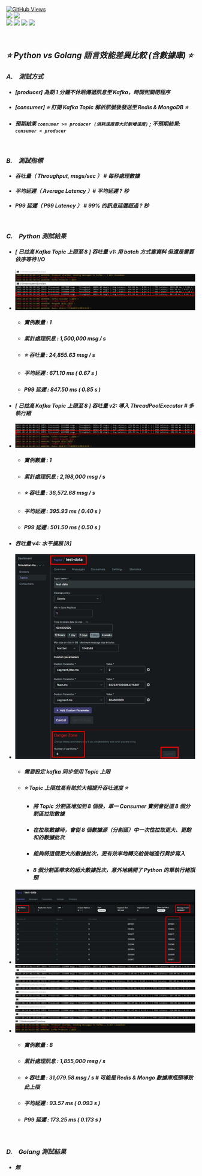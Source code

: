 <a href='https://github.com/Junwu0615/Latency-Throughput-Simulation-Test'><img alt='GitHub Views' src='https://views.whatilearened.today/views/github/Junwu0615/Latency-Throughput-Simulation-Test.svg'> <br> 
[![](https://img.shields.io/badge/Language-GO-blue.svg?style=plastic)](https://go.dev/) 
[![](https://img.shields.io/badge/Language-Python_3.12.0-blue.svg?style=plastic)](https://www.python.org/) <br>
[![](https://img.shields.io/badge/Tools-MongoDB-yellow.svg?style=plastic)](https://www.mongodb.com/)
[![](https://img.shields.io/badge/Tools-Redis-yellow.svg?style=plastic)](https://redis.io/)
[![](https://img.shields.io/badge/Tools-Apache_Kafka-yellow.svg?style=plastic)](https://kafka.apache.org/)
[![](https://img.shields.io/badge/Tools-Docker-yellow.svg?style=plastic)](https://www.docker.com/) 

<br>

## *⭐ Python vs Golang 語言效能差異比較 (含數據庫) ⭐*
### *A.　測試方式*
- #### *[producer] 為期 1 分鐘不休眠傳遞訊息至 Kafka，時間到關閉程序*
- #### *[consumer] ⭐ 訂閱 Kafka Topic 解析訊號後發送至 Redis & MongoDB ⭐*
- #### *預期結果 `consumer >= producer (消耗速度要大於新增速度)` ; 不預期結果: `consumer < producer`*

<br>

### *B.　測試指標*
- #### *吞吐量（ Throughput, msgs/sec ） # 每秒處理數據*
- #### *平均延遲（ Average Latency ）# 平均延遲 ? 秒*
- #### *P99 延遲（ P99 Latency ） # 99% 的訊息延遲超過 ? 秒*

<br>

### *C.　Python 測試結果*
- #### *[ 已拉高 Kafka Topic 上限至 8 ] 吞吐量 v1: 用 batch 方式塞資料 但還是需要依序等待 I/O*
- ![JPG](../sample/python_01.jpg)
  - ##### *實例數量 : 1*
  - ##### *累計處理訊息 : 1,500,000 msg / s*
  - ##### *⭐ 吞吐量 :  24,855.63 msg / s*
  - ##### *平均延遲 : 671.10 ms ( 0.67 s )*
  - ##### *P99 延遲 : 847.50 ms ( 0.85 s )*

- #### *[ 已拉高 Kafka Topic 上限至 8 ] 吞吐量 v2: 導入 ThreadPoolExecutor # 多執行緒*
- ![JPG](../sample/python_02.jpg)
  - ##### *實例數量 : 1*
  - ##### *累計處理訊息 : 2,198,000 msg / s*
  - ##### *⭐ 吞吐量 : 36,572.68 msg / s*
  - ##### *平均延遲 : 395.93 ms ( 0.40 s )*
  - ##### *P99 延遲 : 501.50 ms ( 0.50 s )*

[//]: # (- #### *吞吐量 v3: 異步 I/O &#40;Asyncio&#41;*)

[//]: # (- ![JPG]&#40;../sample/python_03.jpg&#41;)

[//]: # (  - ##### *累計處理訊息 : ... msg / s*)

[//]: # (  - ##### *⭐ 吞吐量 : ... msg / s*)

[//]: # (  - ##### *平均延遲 : ... ms &#40; ... s &#41;*)

[//]: # (  - ##### *P99 延遲 : ... ms &#40; ... s &#41;*)

- #### *吞吐量 v4: 水平擴展 [8]*
- ![JPG](../sample/kafka_05.jpg)
  - ##### *需要設定 kafka 同步使用 Topic 上限*
  - ##### *⭐ Topic 上限拉高有助於大幅提升吞吐速度 ⭐*
    - ##### *將 Topic 分割區增加到 8 個後，單一 Consumer 實例會從這 8 個分割區拉取數據*
    - ##### *在拉取數據時，會從 8 個數據源（分割區）中一次性拉取更大、更飽和的數據批次*
    - ##### *能夠將這個更大的數據批次，更有效率地轉交給後端進行異步寫入*
    - ##### *8 個分割區帶來的超大數據批次，意外地繞開了 Python 的單執行緒瓶頸*
- ![JPG](../sample/python_05.jpg)
- ![JPG](../sample/python_06.jpg)
  - ##### *實例數量 : 8*
  - ##### *累計處理訊息 : 1,855,000 msg / s*
  - ##### *⭐ 吞吐量 : 31,079.58 msg / s # 可能是 Redis & Mongo 數據庫瓶頸導致此上限*
  - ##### *平均延遲 : 93.57 ms ( 0.093 s )*
  - ##### *P99 延遲 : 173.25 ms ( 0.173 s )*

<br>

### *D.　Golang 測試結果*
- #### *無*

<br>